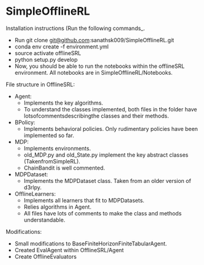 # SimpleOfflineRL

Installation instructions (Run the following commands_.
- Run git clone git@github.com:sanathsk009/SimpleOfflineRL.git
- conda env create -f environment.yml
- source activate offlineSRL
- python setup.py develop
- Now, you should be able to run the notebooks within the offlineSRL environment. All notebooks are in SimpleOfflineRL/Notebooks.

File structure in OfflineSRL:
- Agent:
  - Implements the key algorithms.
  - To understand the classes implemented, both files in the folder have lotsofcommentsdescribingthe classes and their methods.
- BPolicy:
  - Implements behavioral policies. Only rudimentary policies have been implemented so far.
- MDP:
  - Implements environments.
  - old_MDP.py and old_State.py implement the key abstract classes (TakenfromSimpleRL). 
  - ChainBandit is well commented.
- MDPDataset:
  - Implements the MDPDataset class. Taken from an older version of d3rlpy.
- OfflineLearners:
  - Implements all learners that fit to MDPDatasets.
  - Relies algorithms in Agent.
  - All files have lots of comments to make the class and methods understandable.
  
  
Modifications:
- Small modifications to BaseFiniteHorizonFiniteTabularAgent.
- Created EvalAgent within OfflineSRL/Agent
- Create OfflineEvaluators
